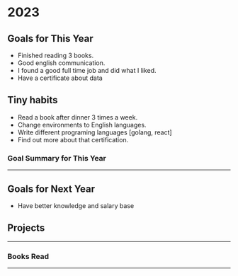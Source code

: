 # 2023

## Goals for This Year

* Finished reading 3 books.
* Good english communication.
* I found a good full time job and did what I liked.
* Have a certificate about data


## Tiny habits

* Read a book after dinner 3 times a week.
* Change environments to English languages.
* Write different programing languages [golang, react]
* Find out more about that certification.

### Goal Summary for This Year

-----

## Goals for Next Year

* Have better knowledge and salary base

## Projects

-----

### Books Read

-----